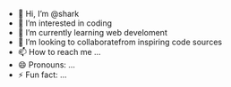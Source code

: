 - 👋 Hi, I’m @shark
- 👀 I’m interested in coding
- 🌱 I’m currently learning web develoment
- 💞️ I’m looking to collaboratefrom inspiring code sources
- 📫 How to reach me ...
- 😄 Pronouns: ...
- ⚡ Fun fact: ...

<!---
manoj12-king/manoj12-king is a ✨ special ✨ repository because its `README.md` (this file) appears on your GitHub profile.
You can click the Preview link to take a look at your changes.
--->
